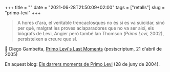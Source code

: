 +++
title = ""
date = "2021-06-28T21:50:09+02:00"
tags = ["retalls"]
slug = "primo-levi"
+++

> A hores d'ara, el veritable trencaclosques no és si es va suïcidar, sinó per què, malgrat les proves aclaparadores que no va ser així, els biògrafs de Levi, Angier però també Ian Thomson (*Primo Levi*, 2002), persisteixen a creure que sí.

📎 Diego Gambetta, [Primo Levi's Last Moments](http://www.bostonreview.net/diego-gambetta-primo-levi-last-moments) (postscriptum, 21 d'abril de 2005)

En aquest blog: [Els darrers moments de Primo Levi](/2004/06/28/els-darrers-moments.html) (28 de juny de 2004).